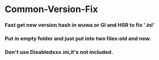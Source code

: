 # Common-Version-Fix
### Fast get new version hash in wuwa or GI and HSR to fix '.ini'
### Put in empty folder and just put into two files:old and new.
### Don't use Disabledxxx.ini,it's not included.
